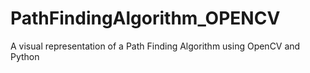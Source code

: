 # PathFindingAlgorithm_OPENCV
A visual representation of a Path Finding Algorithm using OpenCV and Python
